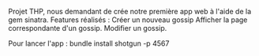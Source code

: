 Projet THP, nous demandant de crée notre première app web à l'aide de la gem sinatra. 
Features réalisés : Créer un nouveau gossip 
Afficher la page correspondante d'un gossip. 
Modifier un gossip. 



Pour lancer l'app : bundle install 
                    shotgun -p 4567